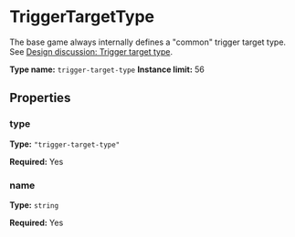 # TriggerTargetType

The base game always internally defines a "common" trigger target type. See [Design discussion: Trigger target type](https://forums.factorio.com/71657).

**Type name:** `trigger-target-type`
**Instance limit:** 56

## Properties

### type

**Type:** `"trigger-target-type"`

**Required:** Yes

### name

**Type:** `string`

**Required:** Yes


